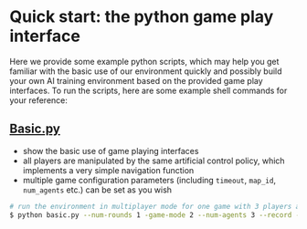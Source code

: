 # Quick start: the python game play interface

Here we provide some example python scripts, which may help you get familiar with the basic use of our environment quickly and possibly build your own AI training environment based on the provided game play interfaces. To run the scripts, here are some example shell commands for your reference:

## [Basic.py](basic.py)

- show the basic use of game playing interfaces
- all players are manipulated by the same artificial control policy, which implements a very simple navigation function
- multiple game configuration parameters (including `timeout`, `map_id`, `num_agents` etc.) can be set as you wish

```bash
# run the environment in multiplayer mode for one game with 3 players and turn on depth map calculation
$ python basic.py --num-rounds 1 -game-mode 2 --num-agents 3 --record --replay-suffix fps_pack --use-depth-map
```
